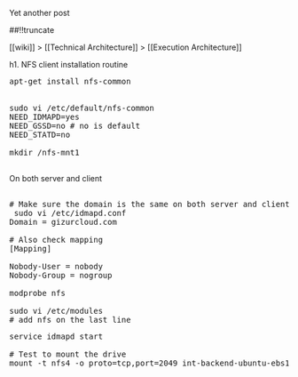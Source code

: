 Yet another post

[meta:author]: <> (Jonas Colmsjo)
[meta:title]: <> (Nfs-client-installation-routine.md)
[meta:date]: <> (2012-01-01)
[meta:nested:key]: <> (Metadata value)

##!!truncate


[[wiki]] > [[Technical Architecture]] > [[Execution Architecture]]


h1. NFS client installation routine


<pre>
apt-get install nfs-common 


sudo vi /etc/default/nfs-common 
NEED_IDMAPD=yes
NEED_GSSD=no # no is default
NEED_STATD=no

mkdir /nfs-mnt1

</pre>



On both server and client
<pre>

# Make sure the domain is the same on both server and client
 sudo vi /etc/idmapd.conf
Domain = gizurcloud.com

# Also check mapping
[Mapping]

Nobody-User = nobody
Nobody-Group = nogroup

modprobe nfs

sudo vi /etc/modules
# add nfs on the last line
</pre>


<pre>
service idmapd start

# Test to mount the drive
mount -t nfs4 -o proto=tcp,port=2049 int-backend-ubuntu-ebs1.nfs.gizurcloud.com:/ /nfs-mnt1

</pre>
